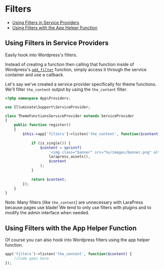 # Filters

- [Using Filters in Service Providers](#filters-in-service-providers)
- [Using Filters with the App Helper Function](#filters-with-app-helper-function)

<a name="filters-in-service-providers"></a>
## Using Filters in Service Providers

Easily hook into Wordpress's filters. 

Instead of creating a function then calling that function inside of Wordpress's [`add_filter`](https://developer.wordpress.org/reference/functions/add_filter/) function, simply access it through the service container and use a callback. 

Let's say we've created a service provider specifically for theme functions. We'll filter `the_content` output by using the `the_content` filter.  

```php
<?php namespace App\Providers;

use Illuminate\Support\ServiceProvider;

class ThemeFunctionsServiceProvider extends ServiceProvider
{
    public function register()
    {
        $this->app['filters']->listen('the_content', function($content) {
            
            if (is_single()) {
                $content = sprintf(
                    '<img class="banner" src="%s/images/banner.png" alt="Banner Image" />%s',
                    larapress_assets(),
                    $content
                );
            }
            
            return $content;
        });
    }
}
```

Note: Many filters (like `the_content`) are unnecessary with LaraPress because pages use blade! We tend to only use filters with plugins and to modify the admin interface when needed.

<a name="filters-with-app-helper-function"></a>
## Using Filters with the App Helper Function

Of course you can also hook into Wordpress filters using the app helper function.

```php
app('filters')->listen('the_content', function($content) {
    //Code goes here
});
```